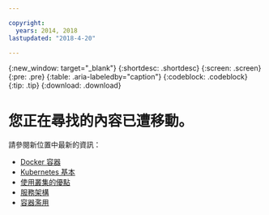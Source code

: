 ```yaml
---

copyright:
  years: 2014, 2018
lastupdated: "2018-4-20"

---
```


{:new_window: target="_blank"}
{:shortdesc: .shortdesc}
{:screen: .screen}
{:pre: .pre}
{:table: .aria-labeledby="caption"}
{:codeblock: .codeblock}
{:tip: .tip}
{:download: .download}


# 您正在尋找的內容已遭移動。

請參閱新位置中最新的資訊：
 - [Docker 容器](cs_tech.html#docker_containers)
 - [Kubernetes 基本](cs_tech.html#kubernetes_basics)
 - [使用叢集的優點](cs_why.html#benefits)
 - [服務架構](cs_tech.html#architecture)
 - [容器濫用](cs_why.html#terms)

